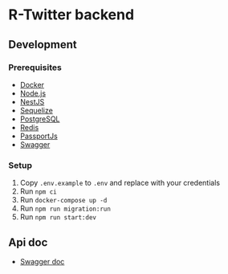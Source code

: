 # R-Twitter backend

## Development

### Prerequisites

- [Docker](https://www.docker.com/products/docker-desktop)
- [Node.js](https://nodejs.org/en/download) 
- [NestJS](https://nestjs.com)
- [Sequelize](https://sequelize.org/)
- [PostgreSQL](https://www.postgresql.org/)
- [Redis](https://redis.io/)
- [PassportJs](https://www.passportjs.org/)
- [Swagger](https://swagger.io/)

### Setup
1. Copy `.env.example` to `.env` and replace with your credentials
1. Run `npm ci`
1. Run `docker-compose up -d`
1. Run `npm run migration:run`
1. Run `npm run start:dev`


## Api doc
- [Swagger doc](http://localhost:3000/api#/)
